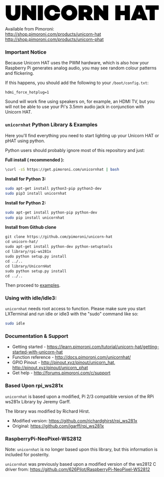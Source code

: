 ![Unicorn HAT/pHAT](unicorn-hat-logo.png)

Available from Pimoroni:  
http://shop.pimoroni.com/products/unicorn-hat  
http://shop.pimoroni.com/products/unicorn-phat

### Important Notice

Because Unicorn HAT uses the PWM hardware, which is also how your Raspberry Pi generates analog audio, you may see random colour patterns and flickering.

If this happens, you should add the following to your `/boot/config.txt`:

```
hdmi_force_hotplug=1
```

Sound will work fine using speakers on, for example, an HDMI TV, but you will not be able to use your Pi's 3.5mm audio jack in conjunction with Unicorn HAT.

### `unicornhat` Python Library & Examples

Here you'll find everything you need to start lighting up your Unicorn HAT or pHAT using python.

Python users should probably ignore most of this repository and just:

**Full install ( recommended ):**

```bash
\curl -sS https://get.pimoroni.com/unicornhat | bash
```

**Install for Python 3:**

```bash
sudo apt-get install python3-pip python3-dev
sudo pip3 install unicornhat
```

**Install for Python 2:**

```bash
sudo apt-get install python-pip python-dev
sudo pip install unicornhat
```

**Install from Github clone**

```
git clone https://github.com/pimoroni/unicorn-hat
cd unicorn-hat/
sudo apt-get install python-dev python-setuptools
cd library/rpi-ws281x
sudo python setup.py install
cd ../..
cd library/UnicornHat
sudo python setup.py install
cd ../..
```

Then proceed to [examples](examples).

### Using with idle/idle3:

`unicornhat` needs root access to function. Please make sure you start LXTerminal and run idle or idle3 with the "sudo" command like so:

```bash
sudo idle
```

### Documentation & Support

* Getting started - https://learn.pimoroni.com/tutorial/unicorn-hat/getting-started-with-unicorn-hat
* Function reference - http://docs.pimoroni.com/unicornhat/
* GPIO Pinout - http://pinout.xyz/pinout/unicorn_hat, http://pinout.xyz/pinout/unicorn_phat
* Get help - http://forums.pimoroni.com/c/support

### Based Upon rpi_ws281x

`unicornhat` is based upon a modified, Pi 2/3 compatible version of the RPi ws281x Library by Jeremy Garff.

The library was modified by Richard Hirst.

* Modified version: https://github.com/richardghirst/rpi_ws281x
* Original: https://github.com/jgarff/rpi_ws281x

### RaspberryPi-NeoPixel-WS2812

Note: `unicornhat` is no longer based upon this library, but this information is included for posterity.

`unicornhat` was previously based upon a modified version of the ws2812 C driver from: https://github.com/626Pilot/RaspberryPi-NeoPixel-WS2812
